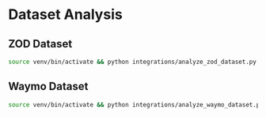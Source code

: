 # Dataset Analysis

## ZOD Dataset
```bash
source venv/bin/activate && python integrations/analyze_zod_dataset.py
```

## Waymo Dataset
```bash
source venv/bin/activate && python integrations/analyze_waymo_dataset.py
```
